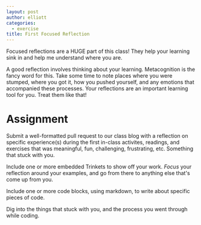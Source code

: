 ```yaml
---
layout: post
author: elliott
categories:
  - exercise
title: First Focused Reflection
---
```


Focused reflections are a HUGE part of this class!  They help your learning sink in and help me understand where you are.

A good reflection involves thinking about your learning.  Metacognition is the fancy word for this.  Take some time to note places where you were stumped, where you got it, how you pushed yourself, and any emotions that accompanied these processes.  Your reflections are an important learning tool for you.  Treat them like that!


# Assignment

Submit a well-formatted pull request to our class blog with a reflection on specific experience(s) during the first in-class activites, readings, and exercises that was meaningful, fun, challenging, frustrating, etc. Something that stuck with you.

Include one or more embedded Trinkets to show off your work. _Focus_ your reflection around your examples, and go from there to anything else that's come up from you.

Include one or more code blocks, using markdown, to write about specific pieces of code.

Dig into the things that stuck with you, and the process you went through while coding.